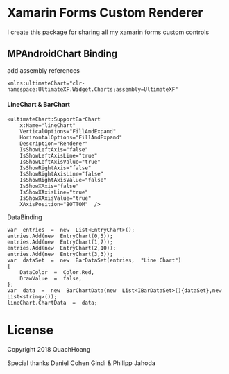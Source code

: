 # Xamarin Forms Custom Renderer 
I create this package for sharing all my xamarin forms custom controls

## MPAndroidChart Binding
add assembly references

    xmlns:ultimateChart="clr-namespace:UltimateXF.Widget.Charts;assembly=UltimateXF"

 
#### LineChart & BarChart

    <ultimateChart:SupportBarChart  
	    x:Name="lineChart"  
	    VerticalOptions="FillAndExpand"  
	    HorizontalOptions="FillAndExpand"  
	    Description="Renderer"  
	    IsShowLeftAxis="false"  
	    IsShowLeftAxisLine="true"  
	    IsShowLeftAxisValue="true"  
	    IsShowRightAxis="false"  
	    IsShowRightAxisLine="false"  
	    IsShowRightAxisValue="false"  
	    IsShowXAxis="false"  
	    IsShowXAxisLine="true"  
	    IsShowXAxisValue="true"  
	    XAxisPosition="BOTTOM"  />

DataBinding

    var  entries  =  new  List<EntryChart>();  
    entries.Add(new  EntryChart(0,5));  
    entries.Add(new  EntryChart(1,7));  
    entries.Add(new  EntryChart(2,10));  
    entries.Add(new  EntryChart(3,3));  
    var  dataSet  =  new  BarDataSet(entries,  "Line Chart")  
    {  
	    DataColor  =  Color.Red,  
	    DrawValue  =  false,  
    };    
    var  data  =  new  BarChartData(new  List<IBarDataSet>(){dataSet},new  List<string>());  
    lineChart.ChartData  =  data;

# License
<p>Copyright 2018 QuachHoang
<p>Special thanks Daniel Cohen Gindi & Philipp Jahoda
